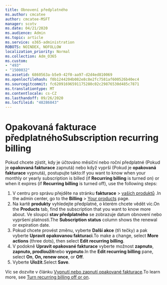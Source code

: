 ```yaml
---
title: Obnovení předplatného
ms.author: cmcatee
author: cmcatee-MSFT
manager: scotv
ms.date: 04/21/2020
ms.audience: Admin
ms.topic: article
ms.service: o365-administration
ROBOTS: NOINDEX, NOFOLLOW
localization_priority: Normal
ms.collection: Adm_O365
ms.custom:
- "493"
- "1500032"
ms.assetid: 6860563a-b5e9-42f0-aa97-d2d4ed810069
ms.openlocfilehash: f0b1244204b082e8c8e2fc7581af600526b40ec4
ms.sourcegitcommit: fc62091696591175280c02c29876530d485c7871
ms.translationtype: MT
ms.contentlocale: cs-CZ
ms.lasthandoff: 09/26/2020
ms.locfileid: "48286843"
---
```

# <a name="subscription-recurring-billing"></a><span data-ttu-id="256dd-102">Opakovaná fakturace předplatného</span><span class="sxs-lookup"><span data-stu-id="256dd-102">Subscription recurring billing</span></span>

<span data-ttu-id="256dd-103">Pokud chcete zjistit, kdy je účtováno měsíční nebo roční předplatné (Pokud je **opakovaná fakturace** zapnutá) nebo když vyprší (Pokud je **opakovaná fakturace** vypnutá), postupujte takto:</span><span class="sxs-lookup"><span data-stu-id="256dd-103">If you want to know when your monthly or yearly subscription is billed (if **Recurring billing** is turned on) or when it expires (if **Recurring billing** is turned off), use the following steps:</span></span>
  
1. <span data-ttu-id="256dd-104">V centru pro správu přejděte na stránku **fakturace** \> [vašich produktů](https://go.microsoft.com/fwlink/p/?linkid=842054) .</span><span class="sxs-lookup"><span data-stu-id="256dd-104">In the admin center, go to the **Billing** \> [Your products](https://go.microsoft.com/fwlink/p/?linkid=842054) page.</span></span>
2. <span data-ttu-id="256dd-105">Na kartě **produkty** vyhledejte předplatné, o kterém chcete vědět víc.</span><span class="sxs-lookup"><span data-stu-id="256dd-105">On the **Products** tab, find the subscription that you want to know more about.</span></span> <span data-ttu-id="256dd-106">Ve sloupci **stav předplatného** se zobrazuje datum obnovení nebo vypršení platnosti.</span><span class="sxs-lookup"><span data-stu-id="256dd-106">The **Subscription status** column shows the renewal or expiration date.</span></span>
3. <span data-ttu-id="256dd-107">Pokud chcete provést změnu, vyberte **Další akce** (tři tečky) a pak vyberte **Upravit opakovanou fakturaci**.</span><span class="sxs-lookup"><span data-stu-id="256dd-107">To make a change, select **More actions** (three dots), then select **Edit recurring billing**.</span></span>
4. <span data-ttu-id="256dd-108">V podokně **Upravit opakované fakturace** vyberte možnost **zapnuto**, **zapnuto, prodloužit**nebo **vypnuto**.</span><span class="sxs-lookup"><span data-stu-id="256dd-108">In the **Edit recurring billing** pane, select **On**, **On, renew once**, or **Off**.</span></span>
5. <span data-ttu-id="256dd-109">Vyberte **Uložit**.</span><span class="sxs-lookup"><span data-stu-id="256dd-109">Select **Save**.</span></span>

<span data-ttu-id="256dd-110">Víc se dozvíte v článku [Vypnutí nebo zapnutí opakované fakturace](https://docs.microsoft.com/microsoft-365/commerce/subscriptions/renew-your-subscription).</span><span class="sxs-lookup"><span data-stu-id="256dd-110">To learn more, see [Turn recurring billing off or on](https://docs.microsoft.com/microsoft-365/commerce/subscriptions/renew-your-subscription).</span></span>